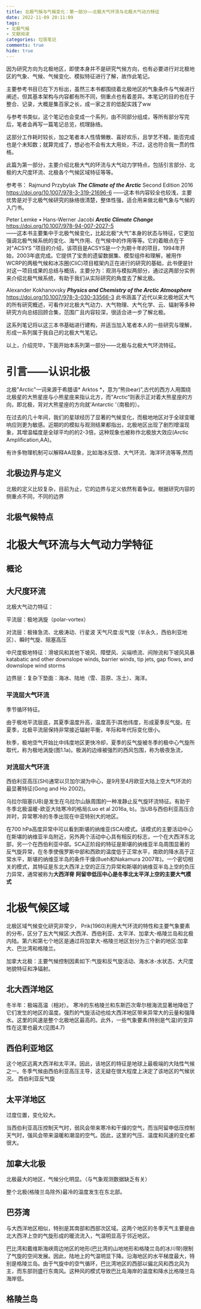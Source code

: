 ```yaml
---
title: 北极气候与气候变化：第一部分——北极大气环流与北极大气动力特征
date: 2022-11-09 20:11:09
tags: 
- 北极气候 
- 文献阅读
categories: 垃圾笔记
comments: true
hide: true
---
```


因为研究方向为北极地区，即使本身并不是研究气候方向，也有必要进行对北极地区的气象、气候、气候变化、模拟特征进行了解，故作此笔记。

主要参考书目已在下方标出，虽然三本书都围绕着北极地区的气象条件与气候进行阐述，但其基本架构与内容都有所不同，侧重点也有着差异。本笔记的目的也在于整合、记录，大概是集百家之长，成一家之言的低配实践了ww

与参考书类似，这个笔记也会变成一个系列，由不同部分组成，等所有部分写完后，笔者会再写一篇笔记总览，梳理脉络。

这部分工作耗时较长，加之笔者本人性情懒散、喜好欢乐，且学艺不精，能否完成也是个未知数；就算完成了，想必也不会有太大用处，不过，这也符合我一贯的性格。

此篇为第一部分，主要介绍北极大气的环流与大气动力学特点，包括引言部分、北极的大尺度环流、北极各个气候区域特征等等。


参考书： Rajmund  Przybylak   ***The Climate of the Arctic***      Second Edition 2016 https://doi.org/10.1007/978-3-319-21696-6 
——这本书内容较全也较浅，主要优势是对于北极气候研究的脉络很清楚，整体性强，适合用来做北极气象与气候的入门书。
 
 Peter Lemke • Hans-Werner Jacobi ***Arctic Climate Change***   https://doi.org/10.1007/978-94-007-2027-5    
——这本书主要集中于北极气候变化，比起北极“大气”本身的状态与特征，它更加强调北极气候系统的变化、海气作用、在气候中的作用等等。它的着眼点在于对"ACSYS "项目的介绍，该项目是ACSYS是一个为期十年的项目，1994年开始，2003年底完成。它提供了宝贵的遗留数据集、模型组件和理解，被用作WCRP的两极气候和冰冻圈(CliC)项目框架内正在进行的研究的基础，此书便是针对这一项目成果的总结与概括，主要分为：观测与模拟两部分，通过这两部分实例来介绍北极气候系统，有助于我们从实际研究的角度去了解北极。

 Alexander Kokhanovsky ***Physics and Chemistry of the Arctic Atmosphere***
https://doi.org/10.1007/978-3-030-33566-3 
此书涵盖了近代以来北极地区大气的所有研究概述，可看作对北极大气动力、大气物理、大气化学、云、辐射等多种研究方向总结回顾合集，范围广且内容较深，很适合进一步了解北极。

这系列笔记将以这三本书基础进行建构，并适当加入笔者本人的一些研究与理解，形成一系列属于我自己的北极大气笔记。

以上，介绍完毕，下面开始本系列第一部分——北极与北极大气环流特征。

# 引言——认识北极
 北极"Arctic"一词来源于希腊语* Arktos *，意为“熊(bear)”,古代的西方人用围绕北极星的大熊星座与小熊星座来指认北方，而”Arctic“则表示正对着大熊星座的方向，即北极，背对大熊星座的方向就’Antarctic ‘（南极的）。

 在过去的几十年间，我们的星球经历了显著的气候变化，而极地地区对于全球变暖响应则更为敏感。近期的的模拟与观测结果都指出，北极地区出现了剧烈增温现象，其增温幅度是全球平均的的2-3倍，这种现象也被称作北极放大效应(Arctic  Amplification,AA)。

 有许多物理机制可以解释AA现象，比如海冰反馈、大气环流、海洋环流等等,然而

 ## 北极边界与定义
  北极的定义比较复杂，目前为止，它的边界与定义依然有着争议。根据研究内容的侧重点不同，不同的边界


 ##  北极气候特点

  # 北极大气环流与大气动力学特征
 ##  概论

 ## 大尺度环流
 北极大气动力特征：

 平流层：极地涡旋（polar-vortex）

 对流层：极锋急流、北极涛动、行星波
 天气尺度:反气旋（半永久，西伯利亚地区）、瞬时气旋、阻塞高压

 中尺度极地特征：滑坡风和其他下坡风、障壁风、尖端喷流、间隙流和下坡风风暴 katabatic and other downslope winds, barrier winds, tip jets, gap flows, and downslope wind storms

 边界层：复杂下垫面：海冰、陆地（雪、苔原、冻土）、海洋。
 ### 平流层大气环流
 季节循环特征。

 由于极地平流层底，其夏季温度升高，温度高于i其他纬度，形成夏季反气旋。在夏季，北极平流层保持非常接近辐射平衡，年际和年代际变化很小。

 秋季，极地空气开始比中纬度地区更快冷却，夏季的反气旋被冬季的极中心气旋所取代，称为极地涡旋(图1.1a)。极涡的边缘被强烈的西风包围，称为极夜急流，
 ### 对流层大气环流
 
 西伯利亚高压(SH)通常以贝加尔湖为中心，是9月至4月欧亚大陆上空大气环流的最显著特征(Gong and Ho 2002)。

 乌拉尔阻塞(UB)是发生在乌拉尔山脉周围的一种准静止反气旋环流特征。有助于冬季北极温暖-欧亚大陆寒冷的格局(Luo et al 2016a, b)。当UB与西伯利亚高压合并时，异常寒冷的冬季出现在中亚特别大的地区。

 在700 hPa高度异常中可以看到斯堪的纳维亚(SCA)模式。该模式的主要活动中心在斯堪的纳维亚半岛附近，另外两个活动中心具有相反的标志，一个在大西洋东北部，另一个在西伯利亚中部。SCA正阶段的特征是斯堪的纳维亚半岛周围显著的反气旋异常，在冬季使俄罗斯中部和西欧的温度低于正常水平，南欧的降水高于正常水平，斯堪的纳维亚半岛的条件干燥(Bueh和Nakamura 2007年)。一个密切相关的模式，其特征是东北大西洋上空的正压力异常和斯堪的纳维亚半岛上空的负压力异常，通常被称为**大西洋脊**
 **阿留申低压中心是冬季北太平洋上空的主要大气模式**

 # 北极气候区域
 
北极区域气候变化研究非常少， Prik(1960)利用大气环流的特性和主要气象要素的分布，区分了五大气候区:大西洋、西伯利亚、太平洋、加拿大-格陵兰岛和北极内陆。第六和第七个地区是通过将加拿大-格陵兰地区划分为三个新的地区:加拿大、巴比湾和格陵兰。

加拿大北极：主要气候控制因素如下:气旋和反气旋活动、海水冰-水状态、大尺度地貌特征和净辐射。
##  北大西洋地区
冬半年：极端高温（相对）。
寒冷的东格陵兰和东斯匹次卑尔根海流显著地降低了它们发生的地区的温度。强烈的气旋活动也给大西洋地区带来异常大的云量和强降水。这里的风速是整个北极地区最高的。此外，一些气象要素(特别是气温)的变异性在这里也最大(见图4.7)
##  西伯利亚地区
这个地区远离大西洋和太平洋。因此，该地区的特征是地球上最极端的大陆性气候之一。冬季气候由西伯利亚高压主导，这无疑在很大程度上决定了该地区的气候状况。
西伯利亚反气旋
##  太平洋地区
过度位置，变化较大。

当西伯利亚高压控制天气时，弱风会带来寒冷和干燥的空气，而当阿留申低压控制天气时，强风会带来温暖和潮湿的空气。因此，这里的气压、温度和风速的变化都很大。
## 加拿大北极
北极最大的地区，气候分化明显。（与气象观测数据缺乏有关）

整个北极(格陵兰岛除外)最冷的温度发生在东北部。
## 巴芬湾
与大西洋地区相似，特别是其南部和西部次区域。这两个地区的冬季天气主要是由北大西洋上空的气旋形成的暖流流入，气温明显高于邻近地区。

 巴比湾和戴维斯海峡周边地区的地形(巴比湾的山地地形和格陵兰岛的冰川带)限制了气旋的空间发展。因此，陆地上的气温明显下降。沿海地区的水平梯度最大，特别是格陵兰岛。由于气旋中的空气循环，巴比湾地区的西部以偏北风和西北风为主，而东部则盛行东南风。这种风的模式导致巴比岛海岸的温度和降水比格陵兰岛海岸低。
 
## 格陵兰岛

 


